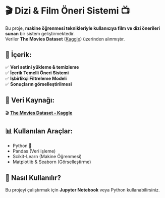 # 🎬 Dizi & Film Öneri Sistemi 📺  

Bu proje, **makine öğrenmesi teknikleriyle kullanıcıya film ve dizi önerileri sunan** bir sistem geliştirmektedir.  
Veriler **The Movies Dataset** ([Kaggle](https://www.kaggle.com)) üzerinden alınmıştır.  

## 📌 İçerik:  
✅ **Veri setini yükleme & temizleme**  
✅ **İçerik Temelli Öneri Sistemi**  
✅ **İşbirlikçi Filtreleme Modeli**  
✅ **Sonuçların görselleştirilmesi**  

## 📂 Veri Kaynağı:  
🎬 **[The Movies Dataset - Kaggle](https://www.kaggle.com/datasets/rounakbanik/the-movies-dataset)**  

## 📊 Kullanılan Araçlar:  
- Python 🐍  
- Pandas (Veri işleme)  
- Scikit-Learn (Makine Öğrenmesi)  
- Matplotlib & Seaborn (Görselleştirme)  

## 🚀 Nasıl Kullanılır?  
Bu projeyi çalıştırmak için **Jupyter Notebook** veya Python kullanabilirsiniz.  
